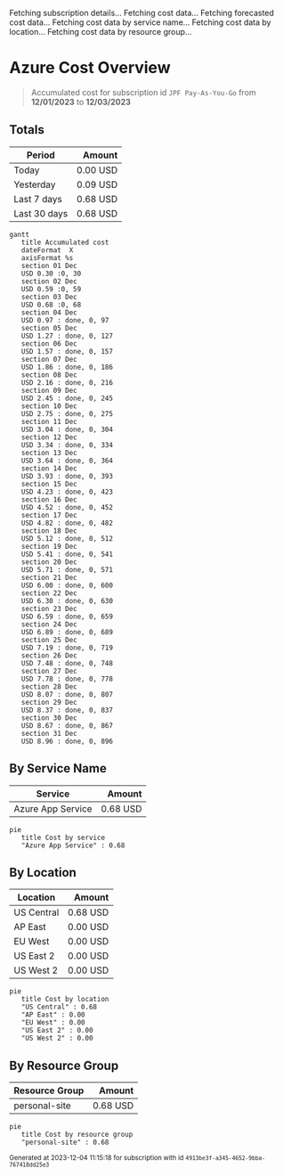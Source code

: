 Fetching subscription details...
Fetching cost data...
Fetching forecasted cost data...
Fetching cost data by service name...
Fetching cost data by location...
Fetching cost data by resource group...
# Azure Cost Overview

> Accumulated cost for subscription id `JPF Pay-As-You-Go` from **12/01/2023** to **12/03/2023**

## Totals

|Period|Amount|
|---|---:|
|Today|0.00 USD|
|Yesterday|0.09 USD|
|Last 7 days|0.68 USD|
|Last 30 days|0.68 USD|

```mermaid
gantt
   title Accumulated cost
   dateFormat  X
   axisFormat %s
   section 01 Dec
   USD 0.30 :0, 30
   section 02 Dec
   USD 0.59 :0, 59
   section 03 Dec
   USD 0.68 :0, 68
   section 04 Dec
   USD 0.97 : done, 0, 97
   section 05 Dec
   USD 1.27 : done, 0, 127
   section 06 Dec
   USD 1.57 : done, 0, 157
   section 07 Dec
   USD 1.86 : done, 0, 186
   section 08 Dec
   USD 2.16 : done, 0, 216
   section 09 Dec
   USD 2.45 : done, 0, 245
   section 10 Dec
   USD 2.75 : done, 0, 275
   section 11 Dec
   USD 3.04 : done, 0, 304
   section 12 Dec
   USD 3.34 : done, 0, 334
   section 13 Dec
   USD 3.64 : done, 0, 364
   section 14 Dec
   USD 3.93 : done, 0, 393
   section 15 Dec
   USD 4.23 : done, 0, 423
   section 16 Dec
   USD 4.52 : done, 0, 452
   section 17 Dec
   USD 4.82 : done, 0, 482
   section 18 Dec
   USD 5.12 : done, 0, 512
   section 19 Dec
   USD 5.41 : done, 0, 541
   section 20 Dec
   USD 5.71 : done, 0, 571
   section 21 Dec
   USD 6.00 : done, 0, 600
   section 22 Dec
   USD 6.30 : done, 0, 630
   section 23 Dec
   USD 6.59 : done, 0, 659
   section 24 Dec
   USD 6.89 : done, 0, 689
   section 25 Dec
   USD 7.19 : done, 0, 719
   section 26 Dec
   USD 7.48 : done, 0, 748
   section 27 Dec
   USD 7.78 : done, 0, 778
   section 28 Dec
   USD 8.07 : done, 0, 807
   section 29 Dec
   USD 8.37 : done, 0, 837
   section 30 Dec
   USD 8.67 : done, 0, 867
   section 31 Dec
   USD 8.96 : done, 0, 896
```

## By Service Name

|Service|Amount|
|---|---:|
|Azure App Service|0.68 USD|

```mermaid
pie
   title Cost by service
   "Azure App Service" : 0.68
```

## By Location

|Location|Amount|
|---|---:|
|US Central|0.68 USD|
|AP East|0.00 USD|
|EU West|0.00 USD|
|US East 2|0.00 USD|
|US West 2|0.00 USD|

```mermaid
pie
   title Cost by location
   "US Central" : 0.68
   "AP East" : 0.00
   "EU West" : 0.00
   "US East 2" : 0.00
   "US West 2" : 0.00
```

## By Resource Group

|Resource Group|Amount|
|---|---:|
|personal-site|0.68 USD|

```mermaid
pie
   title Cost by resource group
   "personal-site" : 0.68
```

<sup>Generated at 2023-12-04 11:15:18 for subscription with id `4913be3f-a345-4652-9bba-767418dd25e3`</sup>
